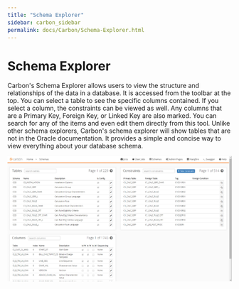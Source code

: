 ```yaml
---
title: "Schema Explorer"
sidebar: carbon_sidebar
permalink: docs/Carbon/Schema-Explorer.html
---
```


 
# Schema Explorer 
Carbon's Schema Explorer allows users to view the structure and relationships of the data in a database. It is accessed from the toolbar at the top. You can select a table to see the specific columns contained. If you select a column, the constraints can be viewed as well. Any columns that are a Primary Key, Foreign Key, or Linked Key are also marked. You can search for any of the items and even edit them directly from this tool. Unlike other schema explorers, Carbon's schema explorer will show tables that are not in the Oracle documentation. It provides a simple and concise way to view everything about your database schema. 
 
<img src="Media/Schema-Explorer.png"> 

